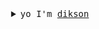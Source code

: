 <details>
  <summary align="center"><samp>yo I'm <a href="https://dikson.xyz">dikson</a></samp></summary>
  <br>
  <img src="https://i.pinimg.com/originals/0d/10/d2/0d10d2fe48a7956a4fdc9f7251132236.gif" alt="typing" align="left" valign="middle" height="200px"> 
  I'm a young (19yo, to be specific) CS student that likes to learn cool and beautiful things.
  
  Currently, I'm learning a bit of front end and git/github.
  
  In my free time, I like to take part in programming and capture the flag competitions, customize my things and create stuff :) 
</details>
